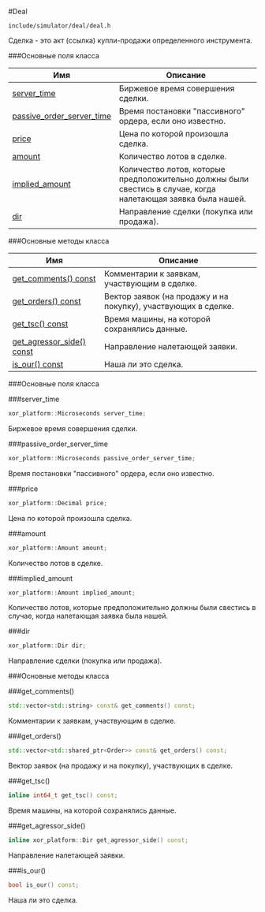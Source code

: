 #Deal

`include/simulator/deal/deal.h`


Сделка - это акт (ссылка) купли-продажи определенного инструмента.


###Основные поля класса


|Имя| Описание|
|------------------|--------------------|
|[server_time](#server_time)|Биржевое время совершения сделки.|
|[passive_order_server_time](#passive_order_server_time)|Время постановки "пассивного" ордера, если оно известно.|
|[price](#price)|Цена по которой произошла сделка.|
|[amount](#amount)|Количество лотов в сделке.|
|[implied_amount](#implied_amount)|Количество лотов, которые предположительно должны были свестись в случае, когда налетающая заявка была нашей.|
|[dir](#dir)|Направление сделки (покупка или продажа).|

###Основные методы класса


|Имя| Описание|
|------------------|--------------------|
|[get_comments() const](#get_comments)|Комментарии к заявкам, участвующим в сделке.|
|[get_orders() const](#get_orders)|Вектор заявок (на продажу и на покупку), участвующих в сделке.|
|[get_tsc() const](#get_tsc)|Время машины, на которой сохранялись данные.|
|[get_agressor_side() const](#get_agressor_side)|Направление налетающей заявки.|
|[is_our() const](#is_our)|Наша ли это сделка.|

###Основные поля класса

<a id="server_time"></a>
###server_time
```c++
xor_platform::Microseconds server_time;
```
Биржевое время совершения сделки.

<a id="passive_order_server_time"></a>
###passive_order_server_time
```c++
xor_platform::Microseconds passive_order_server_time;
```
Время постановки "пассивного" ордера, если оно известно.

<a id="price"></a>
###price
```c++
xor_platform::Decimal price;
```
Цена по которой произошла сделка.

<a id="amount"></a>
###amount
```c++
xor_platform::Amount amount;
```
Количество лотов в сделке.

<a id="implied_amount"></a>
###implied_amount
```c++
xor_platform::Amount implied_amount;
```
Количество лотов, которые предположительно должны были свестись в случае, когда налетающая заявка была нашей.

<a id="dir"></a>
###dir
```c++
xor_platform::Dir dir;
```
Направление сделки (покупка или продажа).


###Основные методы класса

<a id="get_comments"></a>
###get_comments()
```c++
std::vector<std::string> const& get_comments() const;
```
Комментарии к заявкам, участвующим в сделке.

<a id="get_orders"></a>
###get_orders()
```c++
std::vector<std::shared_ptr<Order>> const& get_orders() const;
```
Вектор заявок (на продажу и на покупку), участвующих в сделке.

<a id="get_tsc"></a>
###get_tsc()
```c++
inline int64_t get_tsc() const;
```
Время машины, на которой сохранялись данные.

<a id="get_agressor_side"></a>
###get_agressor_side()
```c++
inline xor_platform::Dir get_agressor_side() const;
```
Направление налетающей заявки.

<a id="is_our"></a>
###is_our()
```c++
bool is_our() const;
```
Наша ли это сделка.

